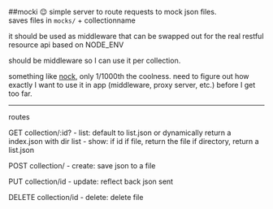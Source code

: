 ##mocki 😌
simple server to route requests to mock json files.  
saves files in `mocks/` + collectionname

it should be used as middleware that can be swapped out for the real restful resource api based on NODE_ENV

should be middleware so I can use it per collection. 

something like [nock](https://github.com/flatiron/nock), only 1/1000th the coolness.
need to figure out how exactly I want to use it in app (middleware, proxy server, etc.) before I get too far.

---------------

routes

GET collection/:id?
	- list: default to list.json or dynamically return a index.json with dir list
	- show: if id
		if file, return the file
		if directory, return a list.json

POST collection/
	- create: save json to a file

PUT collection/id
	- update: reflect back json sent
	
DELETE collection/id
	- delete: delete file

